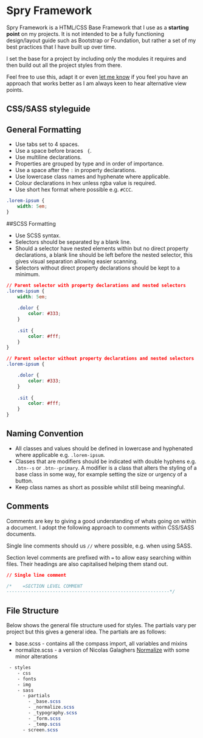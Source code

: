 Spry Framework
==============

Spry Framework is a HTML/CSS Base Framework that I use as a **starting point** on my projects.
It is not intended to be a fully functioning design/layout guide such as Bootstrap or Foundation, but rather a set of my best practices that I have built up over time. 

I set the base for a project by including only the modules it requires and then build out all the project styles from there.

Feel free to use this, adapt it or even <a href="mailto:me@lyndendesigns.com">let me know</a> if you feel you have an approach that works better as I am always keen to hear alternative view points.

CSS/SASS styleguide
--------------------

## General Formatting

- Use tabs set to 4 spaces.
- Use a space before braces ` {`.
- Use multiline declarations.
- Properties are grouped by type and in order of importance.
- Use a space after the `:` in property declarations.
- Use lowercase class names and hyphenate where applicable.
- Colour declarations in hex unless rgba value is required.
- Use short hex format where possible e.g. `#CCC`.

``` css
.lorem-ipsum {
	width: 5em;
}
```

##SCSS Formatting
- Use SCSS syntax.
- Selectors should be separated by a blank line.
- Should a selector have nested elements within but no direct property declarations, a blank line should be left before the nested selector, this gives visual separation allowing easier scanning.
- Selectors without direct property declarations should be kept to a minimum.

``` css
// Parent selector with property declarations and nested selectors
.lorem-ipsum {
    width: 5em;
    
    .dolor {
        color: #333;
    }
    
    .sit {
        color: #fff;
    }
}

// Parent selector without property declarations and nested selectors
.lorem-ipsum {

    .dolor {
        color: #333;
    }
    
    .sit {
        color: #fff;
    }
}
```

## Naming Convention
- All classes and values should be defined in lowercase and hyphenated where applicable e.g. `.lorem-ipsum`. 
- Classes that are modifiers should be indicated with double hyphens e.g. `.btn--s` or `.btn--primary`. A modifier is a class that alters the styling of a base class in some way, for example setting the size or urgency of a button.
- Keep class names as short as possible whilst still being meaningful.


## Comments
Comments are key to giving a good understanding of whats going on within a document. I adopt the following approach to comments within CSS/SASS documents.

Single line comments should us `//` where possible, e.g. when using SASS.

Section level comments are prefixed with `=` to allow easy searching within files. Their headings are also capitalised helping them stand out.

``` css
// Single line comment

/*    =SECTION LEVEL COMMENT
------------------------------------------------------------*/
```

## File Structure
Below shows the general file structure used for styles. The partials vary per project but this gives a general idea. The partials are as follows:
- base.scss - contains all the compass import, all variables and mixins
- normalize.scss - a version of Nicolas Galaghers <a href="https://github.com/necolas/normalize.css">Normalize</a> with some minor alterations

``` css
 - styles
    - css
    - fonts
    - img
    - sass
      - partials
      	- _base.scss
      	- _normalize.scss
      	- _typography.scss
      	- _form.scss
      	- _temp.scss
      - screen.scss
```



    
